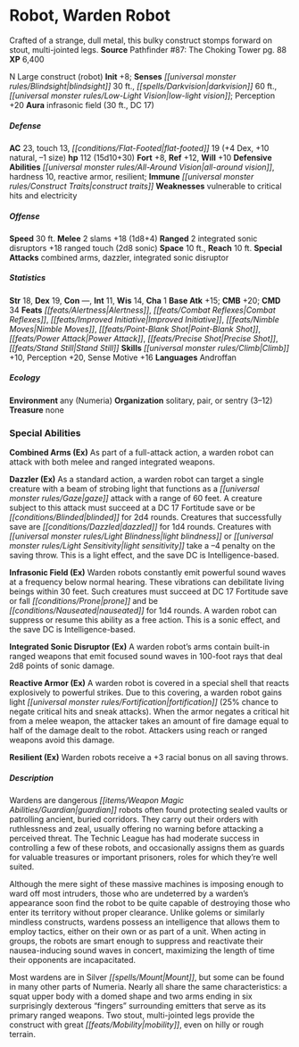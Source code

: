 ﻿---
cssclass: [monsters]
title1: Robot, Warden Robot
desc_short: Crafted of a strange, dull metal, this bulky construct stomps forward
  on stout, multi-jointed legs.
title2: Warden Robot
CR: 9
sources:
- name: 'Pathfinder #87: The Choking Tower'
  page: 88
  link: http://paizo.com/products/btpy991p?Pathfinder-Adventure-Path-87-The-Choking-Tower
XP: 6400
alignment: N
size: Large
type: construct
subtypes:
- robot
initiative:
  bonus: 8
senses:
  blindsight: 30
  darkvision: 60
  low-light vision: true
auras:
- name: infrasonic field
  radius: 30
  DC: 17
AC:
  AC: 23
  touch: 13
  flat_footed: 19
  components:
    dex: 4
    natural: 10
    size: -1
HP:
  HP: 112
  long: 15d10+30
saves:
  fort: 8
  ref: 12
  will: 10
defensive_abilities:
- all-around vision
- hardness 10
- reactive armor
- resilient
immunities:
- construct traits
weaknesses:
- vulnerable to critical hits and electricity
speeds:
  base: 30
attacks:
  melee:
  - - text: 2 slams +18 (1d8+4)
      entries:
      - - damage: 1d8+4
      count: 2
      attack: slams
      bonus:
      - 18
  ranged:
  - - text: 2 integrated sonic disruptors +18 ranged touch (2d8 sonic)
      entries:
      - - damage: 2d8
          type: sonic
      count: 2
      attack: integrated sonic disruptors
      bonus:
      - 18
      touch: true
  special:
  - combined arms
  - dazzler
  - integrated sonic disruptor
space: 10
reach: 10
ability_scores:
  STR: 18
  DEX: 19
  CON:
  INT: 11
  WIS: 14
  CHA: 1
BAB: 15
CMB: 20
CMD: 34
feats:
- name: Alertness
- name: Combat Reflexes
- name: Improved Initiative
- name: Nimble Moves
- name: Point-Blank Shot
- name: Power Attack
- name: Precise Shot
- name: Stand Still
skills:
  Climb: 10
  Perception: 20
  Sense Motive: 16
languages:
- Androffan
ecology:
  environment: any (Numeria)
  organization: solitary, pair, or sentry (3-12)
  treasure_type: none
special_abilities:
  Combined Arms (Ex): As part of a full-attack action, a warden robot can attack with
    both melee and ranged integrated weapons.
  Dazzler (Ex): As a standard action, a warden robot can target a single creature
    with a beam of strobing light that functions as a gaze attack with a range of
    60 feet. A creature subject to this attack must succeed at a DC 17 Fortitude save
    or be blinded for 2d4 rounds. Creatures that successfully save are dazzled for
    1d4 rounds. Creatures with light blindness or light sensitivity take a -4 penalty
    on the saving throw. This is a light effect, and the save DC is Intelligence-based.
  Infrasonic Field (Ex): Warden robots constantly emit powerful sound waves at a frequency
    below normal hearing. These vibrations can debilitate living beings within 30
    feet. Such creatures must succeed at DC 17 Fortitude save or fall prone and be
    nauseated for 1d4 rounds. A warden robot can suppress or resume this ability as
    a free action. This is a sonic effect, and the save DC is Intelligence-based.
  Integrated Sonic Disruptor (Ex): A warden robot's arms contain built-in ranged weapons
    that emit focused sound waves in 100-foot rays that deal 2d8 points of sonic damage.
  Reactive Armor (Ex): A warden robot is covered in a special shell that reacts explosively
    to powerful strikes. Due to this covering, a warden robot gains light fortification
    (25% chance to negate critical hits and sneak attacks). When the armor negates
    a critical hit from a melee weapon, the attacker takes an amount of fire damage
    equal to half of the damage dealt to the robot. Attackers using reach or ranged
    weapons avoid this damage.
  Resilient (Ex): Warden robots receive a +3 racial bonus on all saving throws.
desc_long: |-
  Wardens are dangerous guardian robots often found protecting sealed vaults or patrolling ancient, buried corridors. They carry out their orders with ruthlessness and zeal, usually offering no warning before attacking a perceived threat. The Technic League has had moderate success in controlling a few of these robots, and occasionally assigns them as guards for valuable treasures or important prisoners, roles for which they're well suited.

  Although the mere sight of these massive machines is imposing enough to ward off most intruders, those who are undeterred by a warden's appearance soon find the robot to be quite capable of destroying those who enter its territory without proper clearance. Unlike golems or similarly mindless constructs, wardens possess an intelligence that allows them to employ tactics, either on their own or as part of a unit. When acting in groups, the robots are smart enough to suppress and reactivate their nausea-inducing sound waves in concert, maximizing the length of time their opponents are incapacitated.

  Most wardens are in Silver Mount, but some can be found in many other parts of Numeria. Nearly all share the same characteristics: a squat upper body with a domed shape and two arms ending in six surprisingly dexterous “fingers” surrounding emitters that serve as its primary ranged weapons. Two stout, multi-jointed legs provide the construct with great mobility, even on hilly or rough terrain.

---

# Robot, Warden Robot
Crafted of a strange, dull metal, this bulky construct stomps forward on stout, multi-jointed legs.
**Source** Pathfinder #87: The Choking Tower pg. 88
**XP** 6,400

N Large construct (robot)
**Init** +8; **Senses** _[[universal monster rules/Blindsight|blindsight]]_ 30 ft., _[[spells/Darkvision|darkvision]]_ 60 ft., _[[universal monster rules/Low-Light Vision|low-light vision]]_; Perception +20
**Aura** infrasonic field (30 ft., DC 17)

##### Defense

**AC** 23, touch 13, _[[conditions/Flat-Footed|flat-footed]]_ 19 (+4 Dex, +10 natural, –1 size)
**hp** 112 (15d10+30)
**Fort** +8, **Ref** +12, **Will** +10
**Defensive Abilities** _[[universal monster rules/All-Around Vision|all-around vision]]_, hardness 10, reactive armor, resilient; **Immune** _[[universal monster rules/Construct Traits|construct traits]]_
**Weaknesses** vulnerable to critical hits and electricity

##### Offense
**Speed** 30 ft.
**Melee** 2 slams +18 (1d8+4)
**Ranged** 2 integrated sonic disruptors +18 ranged touch (2d8 sonic)
**Space** 10 ft., **Reach** 10 ft.
**Special Attacks** combined arms, dazzler, integrated sonic disruptor

##### Statistics
**Str** 18, **Dex** 19, **Con** —, **Int** 11, **Wis** 14, **Cha** 1
**Base Atk** +15; **CMB** +20; **CMD** 34
**Feats** _[[feats/Alertness|Alertness]]_, _[[feats/Combat Reflexes|Combat Reflexes]]_, _[[feats/Improved Initiative|Improved Initiative]]_, _[[feats/Nimble Moves|Nimble Moves]]_, _[[feats/Point-Blank Shot|Point-Blank Shot]]_, _[[feats/Power Attack|Power Attack]]_, _[[feats/Precise Shot|Precise Shot]]_, _[[feats/Stand Still|Stand Still]]_
**Skills** _[[universal monster rules/Climb|Climb]]_ +10, Perception +20, Sense Motive +16
**Languages** Androffan

##### Ecology

**Environment** any (Numeria)
**Organization** solitary, pair, or sentry (3–12)
**Treasure** none

### Special Abilities

**Combined Arms (Ex)** As part of a full-attack action, a warden robot can attack with both melee and ranged integrated weapons.

**Dazzler (Ex)** As a standard action, a warden robot can target a single creature with a beam of strobing light that functions as a _[[universal monster rules/Gaze|gaze]]_ attack with a range of 60 feet. A creature subject to this attack must succeed at a DC 17 Fortitude save or be _[[conditions/Blinded|blinded]]_ for 2d4 rounds. Creatures that successfully save are _[[conditions/Dazzled|dazzled]]_ for 1d4 rounds. Creatures with _[[universal monster rules/Light Blindness|light blindness]]_ or _[[universal monster rules/Light Sensitivity|light sensitivity]]_ take a –4 penalty on the saving throw. This is a light effect, and the save DC is Intelligence-based.

**Infrasonic Field (Ex)** Warden robots constantly emit powerful sound waves at a frequency below normal hearing. These vibrations can debilitate living beings within 30 feet. Such creatures must succeed at DC 17 Fortitude save or fall _[[conditions/Prone|prone]]_ and be _[[conditions/Nauseated|nauseated]]_ for 1d4 rounds. A warden robot can suppress or resume this ability as a free action. This is a sonic effect, and the save DC is Intelligence-based.

**Integrated Sonic Disruptor (Ex)** A warden robot’s arms contain built-in ranged weapons that emit focused sound waves in 100-foot rays that deal 2d8 points of sonic damage.

**Reactive Armor (Ex)** A warden robot is covered in a special shell that reacts explosively to powerful strikes. Due to this covering, a warden robot gains light _[[universal monster rules/Fortification|fortification]]_ (25% chance to negate critical hits and sneak attacks). When the armor negates a critical hit from a melee weapon, the attacker takes an amount of fire damage equal to half of the damage dealt to the robot. Attackers using reach or ranged weapons avoid this damage.

**Resilient (Ex)** Warden robots receive a +3 racial bonus on all saving throws.

##### Description

Wardens are dangerous _[[items/Weapon Magic Abilities/Guardian|guardian]]_ robots often found protecting sealed vaults or patrolling ancient, buried corridors. They carry out their orders with ruthlessness and zeal, usually offering no warning before attacking a perceived threat. The Technic League has had moderate success in controlling a few of these robots, and occasionally assigns them as guards for valuable treasures or important prisoners, roles for which they’re well suited.

Although the mere sight of these massive machines is imposing enough to ward off most intruders, those who are undeterred by a warden’s appearance soon find the robot to be quite capable of destroying those who enter its territory without proper clearance. Unlike golems or similarly mindless constructs, wardens possess an intelligence that allows them to employ tactics, either on their own or as part of a unit. When acting in groups, the robots are smart enough to suppress and reactivate their nausea-inducing sound waves in concert, maximizing the length of time their opponents are incapacitated.

Most wardens are in Silver _[[spells/Mount|Mount]]_, but some can be found in many other parts of Numeria. Nearly all share the same characteristics: a squat upper body with a domed shape and two arms ending in six surprisingly dexterous “fingers” surrounding emitters that serve as its primary ranged weapons. Two stout, multi-jointed legs provide the construct with great _[[feats/Mobility|mobility]]_, even on hilly or rough terrain.